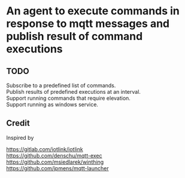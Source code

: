 # An agent to execute commands in response to mqtt messages and publish result of command executions

## TODO

Subscribe to a predefined list of commands.  
Publish results of predefined executions at an interval.  
Support running commands that require elevation.  
Support running as windows service.  

## Credit

Inspired by

https://gitlab.com/iotlink/iotlink  
https://github.com/denschu/mqtt-exec  
https://github.com/msiedlarek/winthing  
https://github.com/jpmens/mqtt-launcher  
